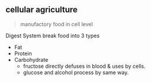 ## cellular agriculture
> manufactory food in cell level

Digest System break food into 3 types
- Fat
- Protein
- Carbohydrate
  - fructose directly defuses in blood & uses by cells.
  - glucose and alcohol process by same way.